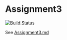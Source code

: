 # Assignment3

[![Build Status](https://dev.azure.com/KS-D/EWU-CSCD379-2020-Winter/_apis/build/status/KS-D.EWU-CSCD379-2020-Winter?branchName=Assignment3)](https://dev.azure.com/KS-D/EWU-CSCD379-2020-Winter/_build/latest?definitionId=3&branchName=Assignment3)

See [Assignment3.md](Assignment3.md)
